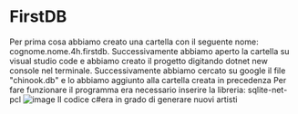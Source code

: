 # FirstDB

Per prima cosa abbiamo creato una cartella con il seguente nome: cognome.nome.4h.firstdb. Successivamente abbiamo aperto la cartella su visual studio code e abbiamo creato il progetto digitando dotnet new console nel terminale.
Successivamente abbiamo cercato su google il file "chinook.db" e lo abbiamo aggiunto alla cartella creata in precedenza
Per fare funzionare il programma era necessario inserire la libreria: sqlite-net-pcl
![image](https://user-images.githubusercontent.com/116791048/235083432-ccd72fa0-ad2d-4220-bbf2-88e29f2c94f1.png)
Il codice c#era in grado di generare nuovi artisti
